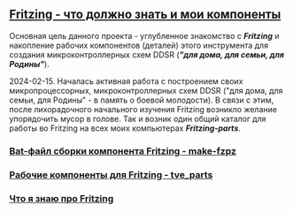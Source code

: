 ## [Fritzing - что должно знать и мои компоненты](https://github.com/Vladimir-Trufanov/Fritzing-parts)

Основная цель данного проекта - углубленное знакомство с ***Fritzing*** и накопление рабочих компонентов (деталей) этого инструмента для создания микроконтроллерных схем DDSR (***"для дома, для семьи, для Родины"***).

2024-02-15. Началась активная работа с построением своих микропроцессорных, микроконтроллерных схем DDSR ("для дома, для семьи, для Родины" - в память о боевой молодости). В связи с этим, после лихорадочного начального изучения Fritzing возникло желание упорядочить мусор в голове. Так и возник один общий каталог для работы во Fritzing на всех моих компьютерах ***Fritzing-parts***.


### [Bat-файл сборки компонента Fritzing - make-fzpz](make-fzpz/make-fzpz.md)

### [Рабочие компоненты для Fritzing - tve_parts](tve_parts/rabochie-komponenty-dlya-fritzing-tve-parts.md)

### [Что я знаю про Fritzing](Fritzing-WhatdoIknow/Fritzing-WhatdoIknow.md)